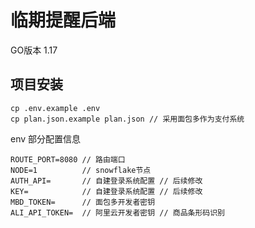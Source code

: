 # 临期提醒后端

GO版本 1.17


## 项目安装
```
cp .env.example .env
cp plan.json.example plan.json // 采用面包多作为支付系统
```

env 部分配置信息
```
ROUTE_PORT=8080 // 路由端口
NODE=1          // snowflake节点
AUTH_API=       // 自建登录系统配置 // 后续修改
KEY=            // 自建登录系统配置 // 后续修改
MBD_TOKEN=      // 面包多开发者密钥
ALI_API_TOKEN=  // 阿里云开发者密钥 // 商品条形码识别
```

